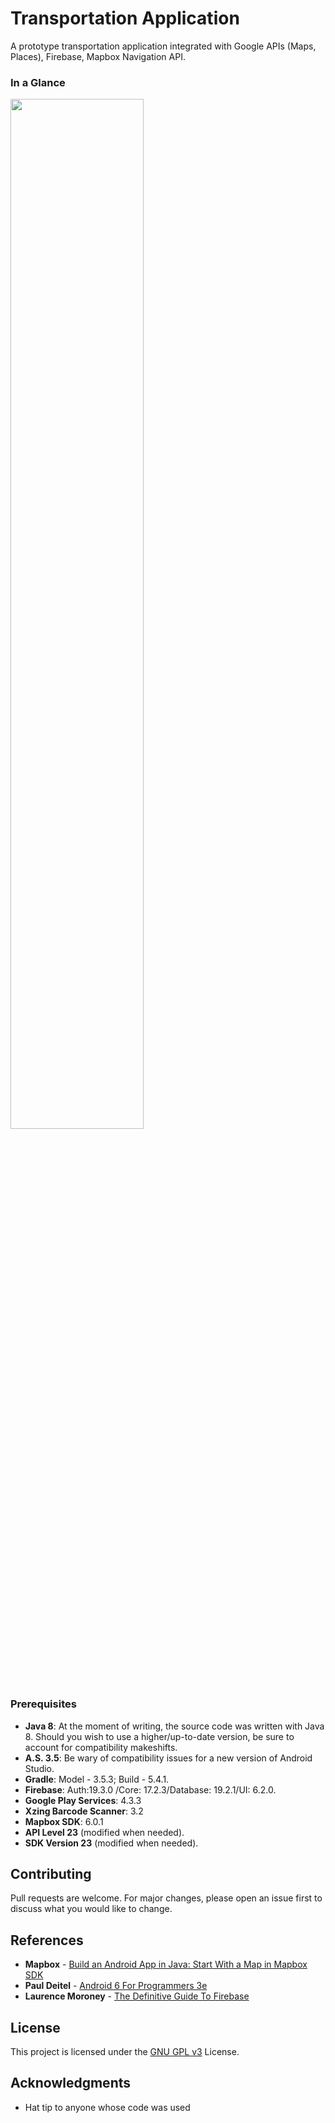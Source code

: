 # Transportation Application

A prototype transportation application integrated with Google APIs (Maps, Places), Firebase, Mapbox Navigation API.

### In a Glance
<img src="https://user-images.githubusercontent.com/67423428/208718255-ce714fba-20b0-4b83-b581-4c447fa8d748.png" width="65%"/>


### Prerequisites

- **Java 8**: At the moment of writing, the source code was written with Java 8. Should you wish to use a higher/up-to-date version, be sure to account for compatibility makeshifts.
- **A.S. 3.5**: Be wary of compatibility issues for a new version of Android Studio.
- **Gradle**: Model - 3.5.3; Build - 5.4.1.
- **Firebase**: Auth:19.3.0 /Core: 17.2.3/Database: 19.2.1/UI: 6.2.0.
- **Google Play Services**: 4.3.3
- **Xzing Barcode Scanner**: 3.2
- **Mapbox SDK**: 6.0.1
- **API Level 23** (modified when needed).
- **SDK Version 23** (modified when needed).

## Contributing

Pull requests are welcome. For major changes, please open an issue first to discuss what you would like to change.

## References

* **Mapbox** - [Build an Android App in Java: Start With a Map in Mapbox SDK](https://www.youtube.com/watch?v=Ok9v0YYgIG4)
* **Paul Deitel** - [Android 6 For Programmers 3e](https://github.com/pdeitel/AndroidHowToProgram3e)
* **Laurence Moroney** - [The Definitive Guide To Firebase](https://github.com/Apress/def-guide-to-firebase)

## License

This project is licensed under the [GNU GPL v3](https://choosealicense.com/licenses/gpl-3.0/) License.

## Acknowledgments

* Hat tip to anyone whose code was used
